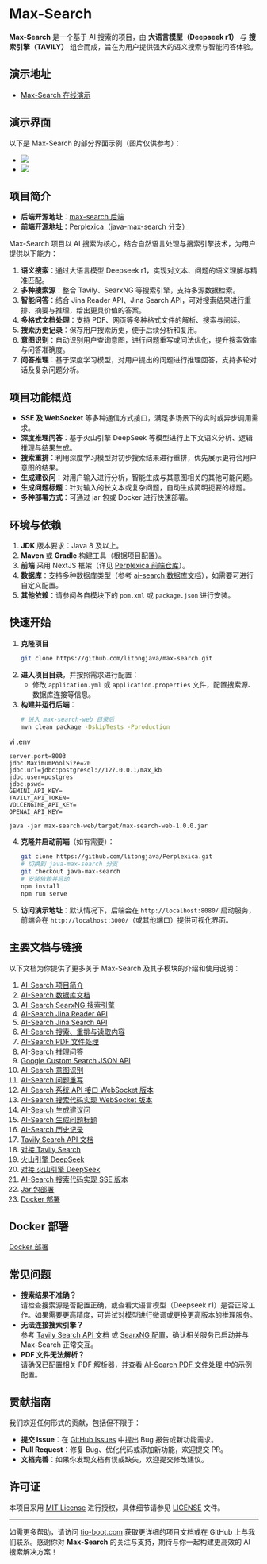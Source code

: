 # Max-Search

**Max-Search** 是一个基于 AI 搜索的项目，由 **大语言模型（Deepseek r1）** 与 **搜索引擎（TAVILY）** 组合而成，旨在为用户提供强大的语义搜索与智能问答体验。

## 演示地址
- [Max-Search 在线演示](http://www.maxsearch.ai/)

## 演示界面
以下是 Max-Search 的部分界面示例（图片仅供参考）：
- ![](readme_files/image.png)
- ![](readme_files/image-1.png)

## 项目简介
- **后端开源地址**：[max-search 后端](https://github.com/litongjava/max-search)
- **前端开源地址**：[Perplexica（java-max-search 分支）](https://github.com/litongjava/Perplexica/tree/java-max-search)

Max-Search 项目以 AI 搜索为核心，结合自然语言处理与搜索引擎技术，为用户提供以下能力：
1. **语义搜索**：通过大语言模型 Deepseek r1，实现对文本、问题的语义理解与精准匹配。
2. **多种搜索源**：整合 Tavily、SearxNG 等搜索引擎，支持多源数据检索。
3. **智能问答**：结合 Jina Reader API、Jina Search API，可对搜索结果进行重排、摘要与推理，给出更具价值的答案。
4. **多格式文档处理**：支持 PDF、网页等多种格式文件的解析、搜索与阅读。
5. **搜索历史记录**：保存用户搜索历史，便于后续分析和复用。
6. **意图识别**：自动识别用户查询意图，进行问题重写或问法优化，提升搜索效率与问答准确度。
7. **问答推理**：基于深度学习模型，对用户提出的问题进行推理回答，支持多轮对话及复杂问题分析。

## 项目功能概览
- **SSE 及 WebSocket** 等多种通信方式接口，满足多场景下的实时或异步调用需求。
- **深度推理问答**：基于火山引擎 DeepSeek 等模型进行上下文语义分析、逻辑推理与结果生成。
- **搜索重排**：利用深度学习模型对初步搜索结果进行重排，优先展示更符合用户意图的结果。
- **生成建议问**：对用户输入进行分析，智能生成与其意图相关的其他可能问题。
- **生成问题标题**：针对输入的长文本或复杂问题，自动生成简明扼要的标题。
- **多种部署方式**：可通过 jar 包或 Docker 进行快速部署。

## 环境与依赖
1. **JDK** 版本要求：Java 8 及以上。
2. **Maven** 或 **Gradle** 构建工具（根据项目配置）。
3. **前端** 采用 NextJS 框架（详见 [Perplexica 前端仓库](https://github.com/litongjava/Perplexica/tree/java-max-search)）。
4. **数据库**：支持多种数据库类型（参考 [ai-search 数据库文档](https://www.tio-boot.com/zh/64_ai-search/02.html)），如需要可进行自定义配置。
5. **其他依赖**：请参阅各自模块下的 `pom.xml` 或 `package.json` 进行安装。

## 快速开始
1. **克隆项目**
   ```bash
   git clone https://github.com/litongjava/max-search.git
   ```
2. **进入项目目录**，并按照需求进行配置：
   - 修改 `application.yml` 或 `application.properties` 文件，配置搜索源、数据库连接等信息。
3. **构建并运行后端**：
   ```bash
   # 进入 max-search-web 目录后
   mvn clean package -DskipTests -Pproduction
   ```
vi .env
```
server.port=8003
jdbc.MaximumPoolSize=20
jdbc.url=jdbc:postgresql://127.0.0.1/max_kb
jdbc.user=postgres
jdbc.pswd=
GEMINI_API_KEY=
TAVILY_API_TOKEN=
VOLCENGINE_API_KEY=
OPENAI_API_KEY=
```
```
java -jar max-search-web/target/max-search-web-1.0.0.jar
```
4. **克隆并启动前端**（如有需要）：
   ```bash
   git clone https://github.com/litongjava/Perplexica.git
   # 切换到 java-max-search 分支
   git checkout java-max-search
   # 安装依赖并启动
   npm install
   npm run serve
   ```
5. **访问演示地址**：默认情况下，后端会在 `http://localhost:8080/` 启动服务，前端会在 `http://localhost:3000/`（或其他端口）提供可视化界面。

## 主要文档与链接
以下文档为你提供了更多关于 Max-Search 及其子模块的介绍和使用说明：

1. [AI-Search 项目简介](https://www.tio-boot.com/zh/64_ai-search/01.html)  
2. [AI-Search 数据库文档](https://www.tio-boot.com/zh/64_ai-search/02.html)  
3. [AI-Search SearxNG 搜索引擎](https://www.tio-boot.com/zh/64_ai-search/03.html)  
4. [AI-Search Jina Reader API](https://www.tio-boot.com/zh/64_ai-search/04.html)  
5. [AI-Search Jina Search API](https://www.tio-boot.com/zh/64_ai-search/05.html)  
6. [AI-Search 搜索、重排与读取内容](https://www.tio-boot.com/zh/64_ai-search/06.html)  
7. [AI-Search PDF 文件处理](https://www.tio-boot.com/zh/64_ai-search/07.html)  
8. [AI-Search 推理问答](https://www.tio-boot.com/zh/64_ai-search/08.html)  
9. [Google Custom Search JSON API](https://www.tio-boot.com/zh/64_ai-search/09.html)  
10. [AI-Search 意图识别](https://www.tio-boot.com/zh/64_ai-search/10.html)  
11. [AI-Search 问题重写](https://www.tio-boot.com/zh/64_ai-search/11.html)  
12. [AI-Search 系统 API 接口 WebSocket 版本](https://www.tio-boot.com/zh/64_ai-search/12.html)  
13. [AI-Search 搜索代码实现 WebSocket 版本](https://www.tio-boot.com/zh/64_ai-search/13.html)  
14. [AI-Search 生成建议问](https://www.tio-boot.com/zh/64_ai-search/14.html)  
15. [AI-Search 生成问题标题](https://www.tio-boot.com/zh/64_ai-search/15.html)  
16. [AI-Search 历史记录](https://www.tio-boot.com/zh/64_ai-search/16.html)  
17. [Tavily Search API 文档](https://www.tio-boot.com/zh/64_ai-search/19.html)  
18. [对接 Tavily Search](https://www.tio-boot.com/zh/64_ai-search/20.html)  
19. [火山引擎 DeepSeek](https://www.tio-boot.com/zh/64_ai-search/21.html)  
20. [对接 火山引擎 DeepSeek](https://www.tio-boot.com/zh/64_ai-search/22.html)  
21. [AI-Search 搜索代码实现 SSE 版本](https://www.tio-boot.com/zh/64_ai-search/23.html)  
22. [Jar 包部署](https://www.tio-boot.com/zh/64_ai-search/24.html)  
23. [Docker 部署](https://www.tio-boot.com/zh/64_ai-search/25.html)  

## Docker 部署
[Docker 部署](https://www.tio-boot.com/zh/64_ai-search/25.html)  

## 常见问题
- **搜索结果不准确？**  
  请检查搜索源是否配置正确，或查看大语言模型（Deepseek r1）是否正常工作。如果需要更高精度，可尝试对模型进行微调或更换更高版本的推理服务。
- **无法连接搜索引擎？**  
  参考 [Tavily Search API 文档](https://www.tio-boot.com/zh/64_ai-search/19.html) 或 [SearxNG 配置](https://www.tio-boot.com/zh/64_ai-search/03.html)，确认相关服务已启动并与 Max-Search 正常交互。
- **PDF 文件无法解析？**  
  请确保已配置相关 PDF 解析器，并查看 [AI-Search PDF 文件处理](https://www.tio-boot.com/zh/64_ai-search/07.html) 中的示例配置。

## 贡献指南
我们欢迎任何形式的贡献，包括但不限于：
- **提交 Issue**：在 [GitHub Issues](https://github.com/litongjava/max-search/issues) 中提出 Bug 报告或新功能需求。
- **Pull Request**：修复 Bug、优化代码或添加新功能，欢迎提交 PR。
- **文档完善**：如果你发现文档有误或缺失，欢迎提交修改建议。

## 许可证
本项目采用 [MIT License](https://opensource.org/licenses/MIT) 进行授权，具体细节请参见 [LICENSE](LICENSE) 文件。

---

如需更多帮助，请访问 [tio-boot.com](https://www.tio-boot.com/) 获取更详细的项目文档或在 GitHub 上与我们联系。感谢你对 **Max-Search** 的关注与支持，期待与你一起构建更高效的 AI 搜索解决方案！